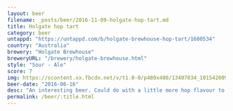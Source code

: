 ```yaml
---
layout: beer
filename: _posts/beer/2016-11-09-holgate-hop-tart.md
title: Holgate hop tart
category: beer
untappd: "https://untappd.com/b/holgate-brewhouse-hop-tart/1600534"
country: "Australia"
brewery: "Holgate Brewhouse"
breweryURL: "/brewery/holgate-brewhouse.html"
style: "Sour - Ale"
score: 7
img: https://scontent.xx.fbcdn.net/v/t1.0-0/p480x480/13407034_10154200938858745_1959407752907879656_n.jpg?_nc_cat=104&_nc_ht=scontent.xx&oh=d09c8e2f64b3e122ccea31692ea77eb0&oe=5CAFBF0C
beer-date: "2016-06-16"
desc: "An interesting beer. Could do with a little more hop flavour to go with the sourness but refreshing as it is"
permalink: /beer/:title.html
---
```

